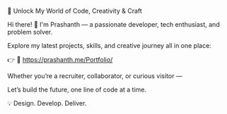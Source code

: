 🎯 Unlock My World of Code, Creativity & Craft

Hi there! 👋
I'm Prashanth — a passionate developer, tech enthusiast, and problem solver.

Explore my latest projects, skills, and creative journey all in one place:

👉 🔗 https://prashanth.me/Portfolio/

Whether you’re a recruiter, collaborator, or curious visitor —

Let’s build the future, one line of code at a time.

💡 Design. Develop. Deliver.
